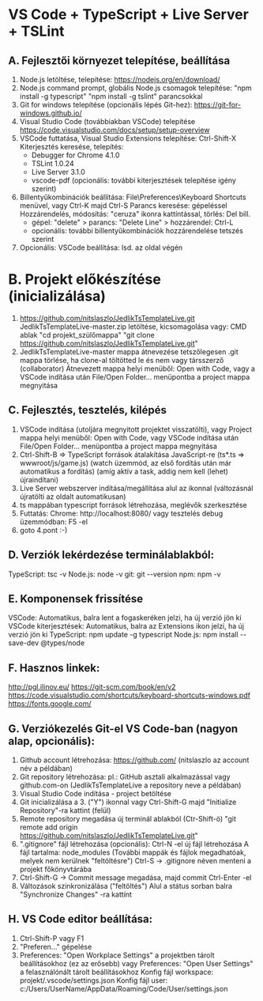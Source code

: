 # VS Code +  TypeScript + Live Server + TSLint
## A.  Fejlesztői környezet telepítése, beállítása
1.  Node.js letöltése, telepítése:
    https://nodejs.org/en/download/
2.  Node.js command prompt, globális Node.js csomagok telepítése:
    "npm install -g typescript"
    "npm install -g tslint"
    parancsokkal
3.  Git for windows telepítése (opcionális lépés Git-hez):
    https://git-for-windows.github.io/
4.  Visual Studio Code (továbbiakban VSCode) telepítése
    https://code.visualstudio.com/docs/setup/setup-overview
5.  VSCode futtatása, Visual Studio Extensions telepítése: Ctrl-Shift-X
    Kiterjesztés keresése, telepítés:
     - Debugger for Chrome 4.1.0
     - TSLint 1.0.24
     - Live Server 3.1.0
     - vscode-pdf
     (opcionális: további kiterjesztések telepítése igény szerint)
6. Billentyűkombinációk beállítása: 
    File\Preferences\Keyboard Shortcuts menüvel, vagy Ctrl-K majd Ctrl-S
    Parancs keresése: gépeléssel
    Hozzárendelés, módosítás: "ceruza" ikonra kattíntással, törlés: Del bill.
    - gépel: "delete" > parancs: "Delete Line" > hozzárendel: Ctrl-L
    - opcionális: további billentyűkombinációk hozzárendelése tetszés szerint
7. Opcionális: VSCode beállítása: lsd. az oldal végén

B.  Projekt előkészítése (inicializálása)
=========================================
1.  https://github.com/nitslaszlo/JedlikTsTemplateLive.git
    JedlikTsTemplateLive-master.zip letöltése, kicsomagolása
    vagy:
    CMD ablak
    "cd projekt_szülőmappa"
    "git clone https://github.com/nitslaszlo/JedlikTsTemplateLive.git"
2.  JedlikTsTemplateLive-master mappa átnevezése tetszőlegesen
    .git mappa törlése, ha clone-al töltötted le és nem vagy társszerző (collaborator)
    Átnevezett mappa helyi menüből: Open with Code,
    vagy a VSCode indítása után File/Open Folder... menüpontba a project mappa megnyitása

## C.  Fejlesztés, tesztelés, kilépés
1.  VSCode indítása (utoljára megnyitott projektet visszatölti), vagy
    Project mappa helyi menüből: Open with Code, vagy
    VSCode indítása után File/Open Folder... menüpontba a project mappa megnyitása
2.  Ctrl-Shift-B => TypeScript források átalakítása JavaScript-re (ts\*.ts => wwwroot/js/game.js)
    (watch üzemmód, az első fordítás után már automatikus a fordítás)
    (amíg aktív a task, addig nem kell (lehet) újraindítani)
3.  Live Server webszerver indítása/megállítása alul az ikonnal
    (változásnál újratölti az oldalt automatikusan)
4.  ts mappában typescript források létrehozása, meglévők szerkesztése
5.  Futtatás: Chrome: http://localhost:8080/ 
    vagy tesztelés debug üzemmódban: F5 -el
6.  goto 4.pont :-)

## D. Verziók lekérdezése terminálablakból:
TypeScript: tsc -v
Node.js: node -v
git: git --version
npm: npm -v

## E. Komponensek frissítése
VSCode: Automatikus, balra lent a fogaskeréken jelzi, ha új verzió jön ki
VSCode kiterjesztések: Automatikus, balra az Extensions ikon jelzi, ha új verzió jön ki
TypeScript: npm update -g typescript
Node.js: npm install --save-dev @types/node

## F. Hasznos linkek:
http://pgl.ilinov.eu/
https://git-scm.com/book/en/v2
https://code.visualstudio.com/shortcuts/keyboard-shortcuts-windows.pdf
https://fonts.google.com/

## G. Verziókezelés Git-el VS Code-ban (nagyon alap, opcionális):
1. Github account létrehozása:
   https://github.com/
   (nitslaszlo az account név a példában)
2. Git repository létrehozása:
   pl.: GitHub asztali alkalmazással vagy github.com-on
   (JedlikTsTemplateLive a repository neve a példában)
3. Visual Studio Code indítása - project betöltése
4. Git inicializálása a 3. ("Y") ikonnal vagy Ctrl-Shift-G
   majd "Initialize Repository"-ra kattint (felül)
5. Remote repository megadása új terminál ablakból (Ctr-Shift-ö)
   "git remote add origin https://github.com/nitslaszlo/JedlikTsTemplateLive.git"
6. ".gitignore" fájl létrehozása (opcionális):
   Ctrl-N -el új fájl létrehozása
   A fájl tartalma: node_modules
   (További mappák és fájlok megadhatóak, melyek nem kerülnek "feltöltésre")
   Ctrl-S -> .gitignore néven menteni a projekt főkönyvtárába
7. Ctrl-Shift-G -> Commit message megadása, majd commit Ctrl-Enter -el
8. Változások szinkronizálása ("feltöltés")
   Alul a státus sorban balra "Synchronize Changes" -ra kattínt

   
## H. VS Code editor beállítása:
1. Ctrl-Shift-P vagy F1
2. "Preferen..." gépelése
3. Preferences: "Open Workplace Settings" a projektben tárolt beállításokhoz (ez az erősebb) vagy
   Preferences: "Open User Settings" a felasználónált tárolt beállításokhoz
   Konfig fájl workspace: projekt/.vscode/settings.json
   Konfig fájl user: c:/Users/UserName/AppData/Roaming/Code/User/settings.json 